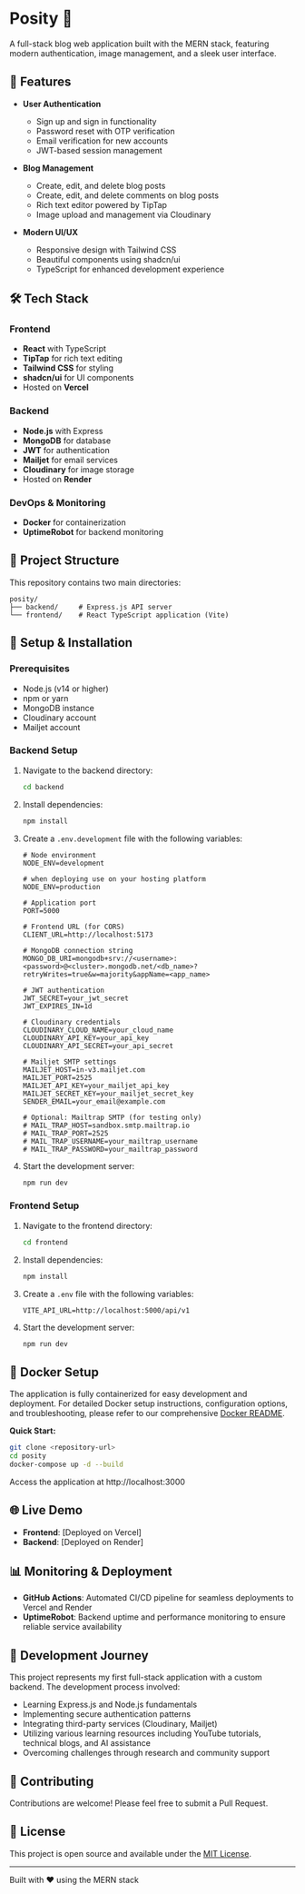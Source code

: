 # Posity 📝

A full-stack blog web application built with the MERN stack, featuring modern authentication, image management, and a sleek user interface.

## 🚀 Features

- **User Authentication**

  - Sign up and sign in functionality
  - Password reset with OTP verification
  - Email verification for new accounts
  - JWT-based session management

- **Blog Management**

  - Create, edit, and delete blog posts
  - Create, edit, and delete comments on blog posts
  - Rich text editor powered by TipTap
  - Image upload and management via Cloudinary

- **Modern UI/UX**
  - Responsive design with Tailwind CSS
  - Beautiful components using shadcn/ui
  - TypeScript for enhanced development experience

## 🛠️ Tech Stack

### Frontend

- **React** with TypeScript
- **TipTap** for rich text editing
- **Tailwind CSS** for styling
- **shadcn/ui** for UI components
- Hosted on **Vercel**

### Backend

- **Node.js** with Express
- **MongoDB** for database
- **JWT** for authentication
- **Mailjet** for email services
- **Cloudinary** for image storage
- Hosted on **Render**

### DevOps & Monitoring

- **Docker** for containerization
- **UptimeRobot** for backend monitoring

## 📁 Project Structure

This repository contains two main directories:

```
posity/
├── backend/     # Express.js API server
└── frontend/    # React TypeScript application (Vite)
```

## 🔧 Setup & Installation

### Prerequisites

- Node.js (v14 or higher)
- npm or yarn
- MongoDB instance
- Cloudinary account
- Mailjet account

### Backend Setup

1. Navigate to the backend directory:

   ```bash
   cd backend
   ```

2. Install dependencies:

   ```bash
   npm install
   ```

3. Create a `.env.development` file with the following variables:

   ```env
   # Node environment
   NODE_ENV=development

   # when deploying use on your hosting platform
   NODE_ENV=production

   # Application port
   PORT=5000

   # Frontend URL (for CORS)
   CLIENT_URL=http://localhost:5173

   # MongoDB connection string
   MONGO_DB_URI=mongodb+srv://<username>:<password>@<cluster>.mongodb.net/<db_name>?retryWrites=true&w=majority&appName=<app_name>

   # JWT authentication
   JWT_SECRET=your_jwt_secret
   JWT_EXPIRES_IN=1d

   # Cloudinary credentials
   CLOUDINARY_CLOUD_NAME=your_cloud_name
   CLOUDINARY_API_KEY=your_api_key
   CLOUDINARY_API_SECRET=your_api_secret

   # Mailjet SMTP settings
   MAILJET_HOST=in-v3.mailjet.com
   MAILJET_PORT=2525
   MAILJET_API_KEY=your_mailjet_api_key
   MAILJET_SECRET_KEY=your_mailjet_secret_key
   SENDER_EMAIL=your_email@example.com

   # Optional: Mailtrap SMTP (for testing only)
   # MAIL_TRAP_HOST=sandbox.smtp.mailtrap.io
   # MAIL_TRAP_PORT=2525
   # MAIL_TRAP_USERNAME=your_mailtrap_username
   # MAIL_TRAP_PASSWORD=your_mailtrap_password
   ```

4. Start the development server:
   ```bash
   npm run dev
   ```

### Frontend Setup

1. Navigate to the frontend directory:

   ```bash
   cd frontend
   ```

2. Install dependencies:

   ```bash
   npm install
   ```

3. Create a `.env` file with the following variables:

   ```env
   VITE_API_URL=http://localhost:5000/api/v1
   ```

4. Start the development server:
   ```bash
   npm run dev
   ```

## 🐳 Docker Setup

The application is fully containerized for easy development and deployment. For detailed Docker setup instructions, configuration options, and troubleshooting, please refer to our comprehensive [Docker README](./DOCKER.md).

**Quick Start:**

```bash
git clone <repository-url>
cd posity
docker-compose up -d --build
```

Access the application at http://localhost:3000

## 🌐 Live Demo

- **Frontend**: [Deployed on Vercel]
- **Backend**: [Deployed on Render]

## 📊 Monitoring & Deployment

- **GitHub Actions**: Automated CI/CD pipeline for seamless deployments to Vercel and Render
- **UptimeRobot**: Backend uptime and performance monitoring to ensure reliable service availability

## 🎯 Development Journey

This project represents my first full-stack application with a custom backend. The development process involved:

- Learning Express.js and Node.js fundamentals
- Implementing secure authentication patterns
- Integrating third-party services (Cloudinary, Mailjet)
- Utilizing various learning resources including YouTube tutorials, technical blogs, and AI assistance
- Overcoming challenges through research and community support

## 🤝 Contributing

Contributions are welcome! Please feel free to submit a Pull Request.

## 📝 License

This project is open source and available under the [MIT License](LICENSE).

---

Built with ❤️ using the MERN stack
